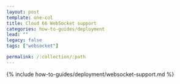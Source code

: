 ```yaml
---
layout: post
template: one-col
title: Cloud 66 WebSocket support
categories: how-to-guides/deployment
lead: ""
legacy: false
tags: ["websocket"]

permalink: /:collection/:path
---
```

{% include how-to-guides/deployment/websocket-support.md %}